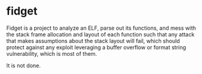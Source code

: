fidget
======

Fidget is a project to analyze an ELF, parse out its functions, and mess with 
the stack frame allocation and layout of each function such that any attack 
that makes assumptions about the stack layout will fail, which should protect 
against any exploit leveraging a buffer overflow or format string 
vulnerability, which is most of them.

It is not done.
